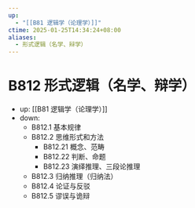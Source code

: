 ```yaml
---
up:
  - "[[B81 逻辑学（论理学）]]"
ctime: 2025-01-25T14:34:24+08:00
aliases:
  - 形式逻辑（名学、辩学）
---
```


# B812 形式逻辑（名学、辩学）

- up: [[B81 逻辑学（论理学）]]
- down:	
	- B812.1 基本规律
	- B812.2 思维形式和方法
		- B812.21 概念、范畴
		- B812.22 判断、命题
		- B812.23 演绎推理、三段论推理
	- B812.3 归纳推理（归纳法）
	- B812.4 论证与反驳
	- B812.5 谬误与诡辩
	
